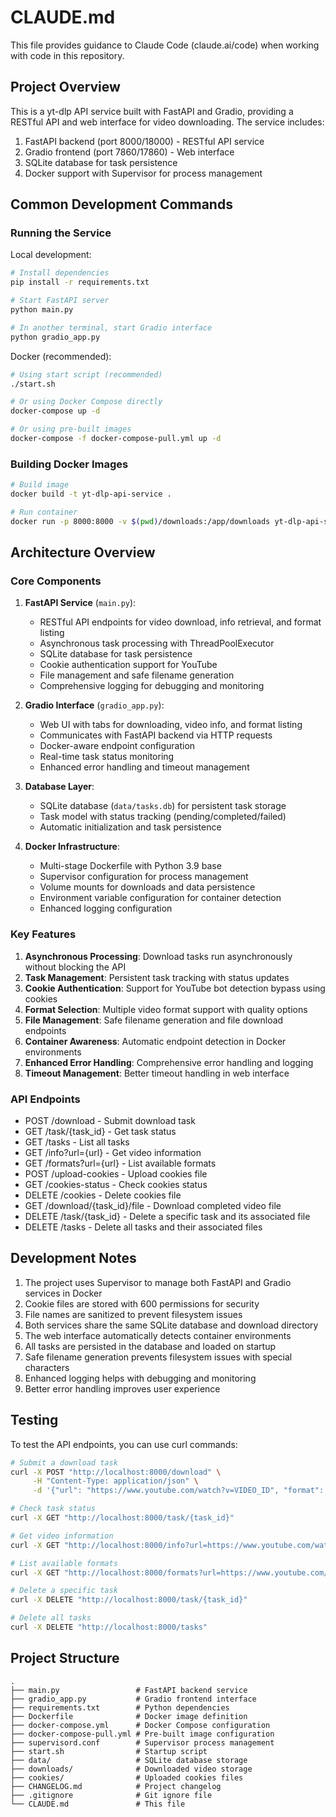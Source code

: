 # CLAUDE.md

This file provides guidance to Claude Code (claude.ai/code) when working with code in this repository.

## Project Overview

This is a yt-dlp API service built with FastAPI and Gradio, providing a RESTful API and web interface for video downloading. The service includes:

1. FastAPI backend (port 8000/18000) - RESTful API service
2. Gradio frontend (port 7860/17860) - Web interface
3. SQLite database for task persistence
4. Docker support with Supervisor for process management

## Common Development Commands

### Running the Service

Local development:
```bash
# Install dependencies
pip install -r requirements.txt

# Start FastAPI server
python main.py

# In another terminal, start Gradio interface
python gradio_app.py
```

Docker (recommended):
```bash
# Using start script (recommended)
./start.sh

# Or using Docker Compose directly
docker-compose up -d

# Or using pre-built images
docker-compose -f docker-compose-pull.yml up -d
```

### Building Docker Images

```bash
# Build image
docker build -t yt-dlp-api-service .

# Run container
docker run -p 8000:8000 -v $(pwd)/downloads:/app/downloads yt-dlp-api-service
```

## Architecture Overview

### Core Components

1. **FastAPI Service** (`main.py`):
   - RESTful API endpoints for video download, info retrieval, and format listing
   - Asynchronous task processing with ThreadPoolExecutor
   - SQLite database for task persistence
   - Cookie authentication support for YouTube
   - File management and safe filename generation
   - Comprehensive logging for debugging and monitoring

2. **Gradio Interface** (`gradio_app.py`):
   - Web UI with tabs for downloading, video info, and format listing
   - Communicates with FastAPI backend via HTTP requests
   - Docker-aware endpoint configuration
   - Real-time task status monitoring
   - Enhanced error handling and timeout management

3. **Database Layer**:
   - SQLite database (`data/tasks.db`) for persistent task storage
   - Task model with status tracking (pending/completed/failed)
   - Automatic initialization and task persistence

4. **Docker Infrastructure**:
   - Multi-stage Dockerfile with Python 3.9 base
   - Supervisor configuration for process management
   - Volume mounts for downloads and data persistence
   - Environment variable configuration for container detection
   - Enhanced logging configuration

### Key Features

1. **Asynchronous Processing**: Download tasks run asynchronously without blocking the API
2. **Task Management**: Persistent task tracking with status updates
3. **Cookie Authentication**: Support for YouTube bot detection bypass using cookies
4. **Format Selection**: Multiple video format support with quality options
5. **File Management**: Safe filename generation and file download endpoints
6. **Container Awareness**: Automatic endpoint detection in Docker environments
7. **Enhanced Error Handling**: Comprehensive error handling and logging
8. **Timeout Management**: Better timeout handling in web interface

### API Endpoints

- POST /download - Submit download task
- GET /task/{task_id} - Get task status
- GET /tasks - List all tasks
- GET /info?url={url} - Get video information
- GET /formats?url={url} - List available formats
- POST /upload-cookies - Upload cookies file
- GET /cookies-status - Check cookies status
- DELETE /cookies - Delete cookies file
- GET /download/{task_id}/file - Download completed video file
- DELETE /task/{task_id} - Delete a specific task and its associated file
- DELETE /tasks - Delete all tasks and their associated files

## Development Notes

1. The project uses Supervisor to manage both FastAPI and Gradio services in Docker
2. Cookie files are stored with 600 permissions for security
3. File names are sanitized to prevent filesystem issues
4. Both services share the same SQLite database and download directory
5. The web interface automatically detects container environments
6. All tasks are persisted in the database and loaded on startup
7. Safe filename generation prevents filesystem issues with special characters
8. Enhanced logging helps with debugging and monitoring
9. Better error handling improves user experience

## Testing

To test the API endpoints, you can use curl commands:

```bash
# Submit a download task
curl -X POST "http://localhost:8000/download" \
     -H "Content-Type: application/json" \
     -d '{"url": "https://www.youtube.com/watch?v=VIDEO_ID", "format": "best"}'

# Check task status
curl -X GET "http://localhost:8000/task/{task_id}"

# Get video information
curl -X GET "http://localhost:8000/info?url=https://www.youtube.com/watch?v=VIDEO_ID"

# List available formats
curl -X GET "http://localhost:8000/formats?url=https://www.youtube.com/watch?v=VIDEO_ID"

# Delete a specific task
curl -X DELETE "http://localhost:8000/task/{task_id}"

# Delete all tasks
curl -X DELETE "http://localhost:8000/tasks"
```

## Project Structure

```
.
├── main.py                 # FastAPI backend service
├── gradio_app.py           # Gradio frontend interface
├── requirements.txt        # Python dependencies
├── Dockerfile              # Docker image definition
├── docker-compose.yml      # Docker Compose configuration
├── docker-compose-pull.yml # Pre-built image configuration
├── supervisord.conf        # Supervisor process management
├── start.sh                # Startup script
├── data/                   # SQLite database storage
├── downloads/              # Downloaded video storage
├── cookies/                # Uploaded cookies files
├── CHANGELOG.md            # Project changelog
├── .gitignore              # Git ignore file
└── CLAUDE.md               # This file
```